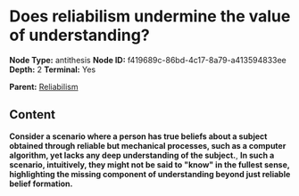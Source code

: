 # Does reliabilism undermine the value of understanding?

**Node Type:** antithesis
**Node ID:** f419689c-86bd-4c17-8a79-a413594833ee
**Depth:** 2
**Terminal:** Yes

**Parent:** [Reliabilism](reliabilism.md)

## Content

**Consider a scenario where a person has true beliefs about a subject obtained through reliable but mechanical processes, such as a computer algorithm, yet lacks any deep understanding of the subject.**, **In such a scenario, intuitively, they might not be said to "know" in the fullest sense, highlighting the missing component of understanding beyond just reliable belief formation.**
